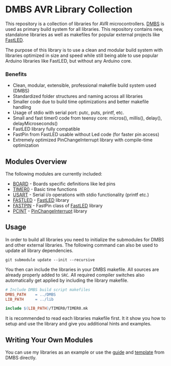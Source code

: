 # DMBS AVR Library Collection

This repository is a collection of libraries for AVR microcontrollers.
[DMBS](https://github.com/abcminiuser/dmbs) is used as primary build system for all libraries.
This repository contains new, standalone libraries as well as makefiles for popular external projects like [FastLED](https://github.com/FastLED/FastLED).

The purpose of this library is to use a clean and modular build system with libraries optimized in size and speed while still being able to use popular Arduino libraries like FastLED, but without any Arduino core.

### Benefits
- Clean, modular, extensible, professional makefile build system used (DMBS)
- Standardized folder structures and naming across all libraries
- Smaller code due to build time optimizations and better makefile handling
- Usage of stdio with serial port: putc, puts, printf, etc.
- Small and fast timer0 code from teensy core: micros(), millis(), delay(), delayMicroseconds()
- FastLED library fully compatible
- FastPin from FastLED usable without Led code (for faster pin access)
- Extremely optimized PinChangeInterrupt library with compile-time optimization

## Modules Overview

The following modules are currently included:

 - [BOARD](lib/BOARD/Readme.md) - Boards specific definitions like led pins
 - [TIMER0](lib/TIMER0/Readme.md) - Basic time functions
 - [USART](lib/USART/Readme.md) - Serial i/o operations with stdio functionality (printf etc.)
 - [FASTLED](lib/FASTLED/Readme.md) - [FastLED](https://github.com/FastLED/FastLED) library
 - [FASTPIN](lib/FASTLED/Readme.md) - FastPin class of [FastLED](https://github.com/FastLED/FastLED) library
 - [PCINT](lib/PCINT/Readme.md) - [PinChangeInterrupt](https://github.com/NicoHood/PinChangeInterrupt) library

## Usage

In order to build all libraries you need to initialize the submodules for DMBS and other external libraries. The following command can also be used to update all library dependencies.

```
git submodule update --init --recursive
```

You then can include the libraries in your DMBS makefile. All sources are already properly added to `SRC`. All required compiler switches also automatically get applied by including the library makefile.

```makefile
# Include DMBS build script makefiles
DMBS_PATH    = ../DMBS
LIB_PATH     = ../lib

include $(LIB_PATH)/TIMER0/TIMER0.mk
```

It is recommended to read each libraries makefile first. It it show you how to setup and use the library and give you additional hints and examples.

## Writing Your Own Modules
You can use my libraries as an example or use the [guide](https://github.com/abcminiuser/dmbs/blob/master/DMBS/WritingYourOwnModules.md) and [template](https://github.com/abcminiuser/dmbs/pull/22) from DMBS directly.
